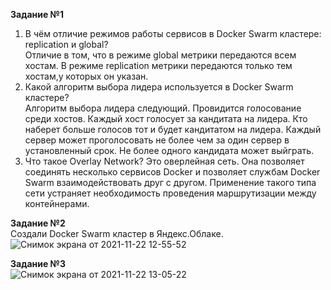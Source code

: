 
**Задание №1**   
1. В чём отличие режимов работы сервисов в Docker Swarm кластере: replication и global?  
Отличие в том, что в режиме global метрики передаются всем хостам. В режиме replication метрики передаются только тем хостам,у которых он указан.  
2. Какой алгоритм выбора лидера используется в Docker Swarm кластере?  
Алгоритм выбора лидера следующий. Провидится голосование среди хостов. Каждый хост голосует за кандитата на лидера. Кто наберет больше голосов тот и будет кандитатом на лидера. Каждый сервер может проголосовать не более чем за один сервер в установленный срок. Не более одного кандидата может выйграть.
3. Что такое Overlay Network? Это оверлейная сеть. Она позволяет соединять несколько сервисов Docker и позволяет службам Docker Swarm взаимодействовать друг с другом. Применение такого типа сети устраняет необходимость проведения маршрутизации между контейнерами.  
  
**Задание №2**   
Создали Docker Swarm кластер в Яндекс.Облаке.
![Снимок экрана от 2021-11-22 12-55-52](https://user-images.githubusercontent.com/87299405/142831774-ed41cdb7-b013-4437-9456-53af5e592adb.png)
   
**Задание №3**   
![Снимок экрана от 2021-11-22 13-05-22](https://user-images.githubusercontent.com/87299405/142833067-12114902-398a-4560-9b39-448b7649731b.png)
  
